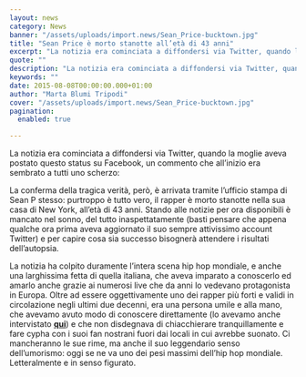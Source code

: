 ```yaml
---
layout: news
category: News
banner: "/assets/uploads/import.news/Sean_Price-bucktown.jpg"
title: "Sean Price è morto stanotte all’età di 43 anni"
excerpt: "La notizia era cominciata a diffondersi via Twitter, quando la moglie aveva postato questo status su Facebook, un commento che all’inizio era sembrato a tutti uno scherzo: La conferma della tragica verità, però, è arrivata tramite l’ufficio stampa di Sean P stesso: purtroppo è tutto vero, il rapper è morto stanotte nella sua casa di [&hellip"
quote: ""
description: "La notizia era cominciata a diffondersi via Twitter, quando la moglie aveva postato questo status su Facebook, un commento che all’inizio era sembrato a tutti uno scherzo: La conferma della tragica verità, però, è arrivata tramite l’ufficio stampa di Sean P stesso: purtroppo è tutto vero, il rapper è morto stanotte nella sua casa di [&hellip"
keywords: ""
date: 2015-08-08T00:00:00.000+01:00
author: "Marta Blumi Tripodi"
cover: "/assets/uploads/import.news/Sean_Price-bucktown.jpg"
pagination:
  enabled: true

---
```


[](https://hotmc.com/wp-content/uploads/2015/08/Sean%5FPrice-bucktown.jpg)

La notizia era cominciata a diffondersi via Twitter, quando la moglie aveva postato questo status su Facebook, un commento che all’inizio era sembrato a tutti uno scherzo:

[](https://hotmc.com/wp-content/uploads/2015/08/Schermata-2015-08-08-alle-18.26.27.png)

La conferma della tragica verità, però, è arrivata tramite l’ufficio stampa di Sean P stesso: purtroppo è tutto vero, il rapper è morto stanotte nella sua casa di New York, all’età di 43 anni. Stando alle notizie per ora disponibili è mancato nel sonno, del tutto inaspettatamente (basti pensare che appena qualche ora prima aveva aggiornato il suo sempre attivissimo account Twitter) e per capire cosa sia successo bisognerà attendere i risultati dell’autopsia.

La notizia ha colpito duramente l’intera scena hip hop mondiale, e anche una larghissima fetta di quella italiana, che aveva imparato a conoscerlo ed amarlo anche grazie ai numerosi live che da anni lo vedevano protagonista in Europa. Oltre ad essere oggettivamente uno dei rapper più forti e validi in circolazione negli ultimi due decenni, era una persona umile e alla mano, che avevamo avuto modo di conoscere direttamente (lo avevamo anche intervistato [**qui**](https://hotmc.com/sean-price-intervista-reportage-fotografico/ "http://hotmc.com/sean-price-intervista-reportage-fotografico/")) e che non disdegnava di chiacchierare tranquillamente e fare cypha con i suoi fan nostrani fuori dai locali in cui avrebbe suonato. Ci mancheranno le sue rime, ma anche il suo leggendario senso dell’umorismo: oggi se ne va uno dei pesi massimi dell’hip hop mondiale. Letteralmente e in senso figurato.